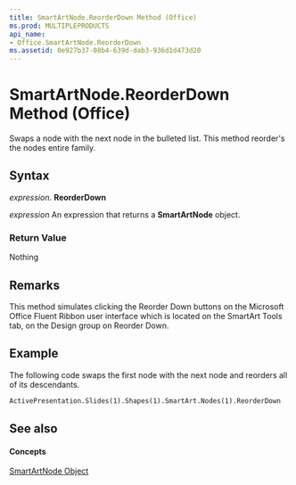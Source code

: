 ```yaml
---
title: SmartArtNode.ReorderDown Method (Office)
ms.prod: MULTIPLEPRODUCTS
api_name:
- Office.SmartArtNode.ReorderDown
ms.assetid: 0e927b37-08b4-639d-dab3-936d1d473d20
---
```



# SmartArtNode.ReorderDown Method (Office)

Swaps a node with the next node in the bulleted list. This method reorder's the nodes entire family.


## Syntax

 _expression_. **ReorderDown**

 _expression_ An expression that returns a **SmartArtNode** object.


### Return Value

Nothing


## Remarks

This method simulates clicking the Reorder Down buttons on the Microsoft Office Fluent Ribbon user interface which is located on the SmartArt Tools tab, on the Design group on Reorder Down.


## Example

The following code swaps the first node with the next node and reorders all of its descendants. 


```vb
ActivePresentation.Slides(1).Shapes(1).SmartArt.Nodes(1).ReorderDown
```


## See also


#### Concepts


[SmartArtNode Object](smartartnode-object-office.md)

